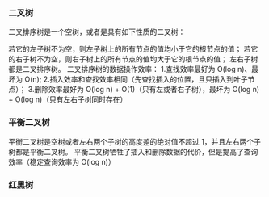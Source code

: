 ### 二叉树

二叉排序树是一个空树，或者是具有如下性质的二叉树：

若它的左子树不为空，则左子树上的所有节点的值均小于它的根节点的值；
若它的右子树不为空，则右子树上的所有节点的值均大于它的根节点的值；
左右子树都是二叉排序树。
二叉排序树的数据操作效率： 1.查找效率最好为 O(log n)、最坏为 O(n); 2.插入效率和查找效率相同（先查找插入的位置，且只插入到叶子节点）； 3.删除效率最好为 O(log n) + O(1)（只有左或者右子树），最坏为 O(log n) + O(log n)（只有左右子树同时存在）

### 平衡二叉树

平衡二叉树是空树或者左右两个子树的高度差的绝对值不超过 1，并且左右两个子树都是平衡二叉树。
平衡二叉树牺牲了插入和删除数据的代价，但是提高了查询效率（稳定查询效率为 O(log n)）

### 红黑树

